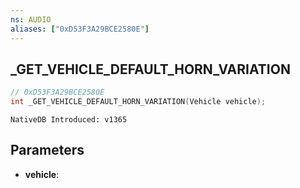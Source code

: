 ```yaml
---
ns: AUDIO
aliases: ["0xD53F3A29BCE2580E"]
---
```

## _GET_VEHICLE_DEFAULT_HORN_VARIATION

```c
// 0xD53F3A29BCE2580E
int _GET_VEHICLE_DEFAULT_HORN_VARIATION(Vehicle vehicle);
```

```
NativeDB Introduced: v1365
```

## Parameters
* **vehicle**:
